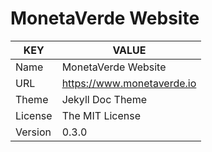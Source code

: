 # MonetaVerde Website
| KEY | VALUE |
|-----|-------|
| Name | MonetaVerde Website |
| URL | https://www.monetaverde.io |
| Theme | Jekyll Doc Theme |
| License | The MIT License |
| Version     | 0.3.0 |
